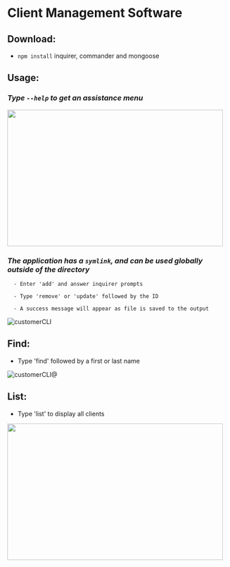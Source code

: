 # Client Management Software

## Download:

- `npm install` inquirer, commander and mongoose

## Usage:

### _Type `--help` to get an assistance menu_

<img src="https://user-images.githubusercontent.com/38336934/79935636-ab832d80-8412-11ea-961b-01ba550adac4.png" width="490" height="310">

### _The application has a `symlink`, and can be used globally outside of the directory_

      - Enter 'add' and answer inquirer prompts

      - Type 'remove' or 'update' followed by the ID

      - A success message will appear as file is saved to the output

![customerCLI](https://user-images.githubusercontent.com/38336934/79935258-b25d7080-8411-11ea-8c5f-4ac042906d55.gif)

## Find:

- Type 'find' followed by a first or last name

![customerCLI@](https://user-images.githubusercontent.com/38336934/79935257-b12c4380-8411-11ea-90c9-f836a6753b77.gif)

## List:

- Type 'list' to display all clients

<img src="https://user-images.githubusercontent.com/38336934/79935627-a8883d00-8412-11ea-9a61-919b3c33ed4e.png" width="490" height="310">
